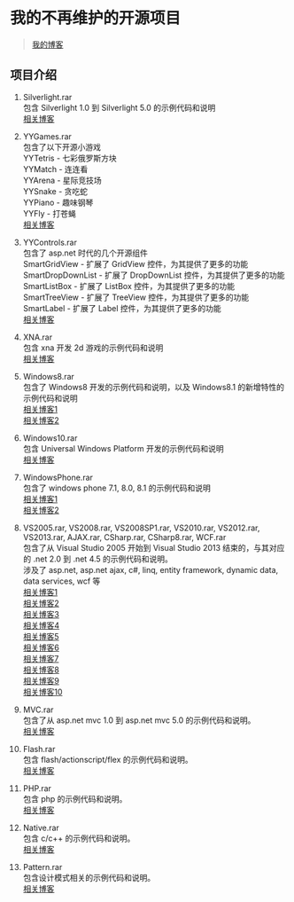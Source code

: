﻿# 我的不再维护的开源项目
  
> [我的博客](https://webabcd.cnblogs.com/)
  
## 项目介绍
  
1. Silverlight.rar  
包含 Silverlight 1.0 到 Silverlight 5.0 的示例代码和说明  
[相关博客](https://www.cnblogs.com/webabcd/category/106371.html)  
  
2. YYGames.rar  
包含了以下开源小游戏  
YYTetris - 七彩俄罗斯方块  
YYMatch - 连连看  
YYArena - 星际竞技场  
YYSnake - 贪吃蛇  
YYPiano - 趣味钢琴  
YYFly - 打苍蝇  
[相关博客](https://www.cnblogs.com/webabcd/archive/2012/05/29/2524317.html)  
  
3. YYControls.rar  
包含了 asp.net 时代的几个开源组件  
SmartGridView - 扩展了 GridView 控件，为其提供了更多的功能  
SmartDropDownList - 扩展了 DropDownList 控件，为其提供了更多的功能  
SmartListBox - 扩展了 ListBox 控件，为其提供了更多的功能  
SmartTreeView - 扩展了 TreeView 控件，为其提供了更多的功能  
SmartLabel - 扩展了 Label 控件，为其提供了更多的功能  
[相关博客](https://www.cnblogs.com/webabcd/category/97403.html)  
  
4. XNA.rar  
包含 xna 开发 2d 游戏的示例代码和说明  
[相关博客](https://www.cnblogs.com/webabcd/archive/2012/05/28/2521669.html)  
  
5. Windows8.rar  
包含了 Windows8 开发的示例代码和说明，以及 Windows8.1 的新增特性的示例代码和说明  
[相关博客1](https://www.cnblogs.com/webabcd/p/3428686.html)  
[相关博客2](https://www.cnblogs.com/webabcd/p/3940742.html)  
  
6. Windows10.rar  
包含 Universal Windows Platform 开发的示例代码和说明  
[相关博客](https://www.cnblogs.com/webabcd/category/795796.html)  
  
7. WindowsPhone.rar  
包含了 windows phone 7.1, 8.0, 8.1 的示例代码和说明  
[相关博客1](https://www.cnblogs.com/webabcd/archive/2012/09/26/2703329.html)  
[相关博客2](https://www.cnblogs.com/webabcd/p/3529181.html)  
  
8. VS2005.rar, VS2008.rar, VS2008SP1.rar, VS2010.rar, VS2012.rar, VS2013.rar, AJAX.rar, CSharp.rar, CSharp8.rar, WCF.rar  
包含了从 Visual Studio 2005 开始到 Visual Studio 2013 结束的，与其对应的 .net 2.0 到 .net 4.5 的示例代码和说明。  
涉及了 asp.net, asp.net ajax, c#, linq, entity framework, dynamic data, data services, wcf 等  
[相关博客1](https://www.cnblogs.com/webabcd/category/82114.html)  
[相关博客2](https://www.cnblogs.com/webabcd/category/81175.html)  
[相关博客3](https://www.cnblogs.com/webabcd/category/93460.html)  
[相关博客4](https://www.cnblogs.com/webabcd/category/93461.html)  
[相关博客5](https://www.cnblogs.com/webabcd/category/82053.html)  
[相关博客6](https://www.cnblogs.com/webabcd/category/249749.html)  
[相关博客7](https://www.cnblogs.com/webabcd/category/171253.html)  
[相关博客8](https://www.cnblogs.com/webabcd/category/109187.html)  
[相关博客9](https://www.cnblogs.com/webabcd/category/181636.html)  
[相关博客10](https://www.cnblogs.com/webabcd/category/114946.html)  
  
9. MVC.rar  
包含了从 asp.net mvc 1.0 到 asp.net mvc 5.0 的示例代码和说明。  
[相关博客](https://www.cnblogs.com/webabcd/archive/2009/05/30/1492205.html)  
  
10. Flash.rar  
包含 flash/actionscript/flex 的示例代码和说明。  
[相关博客](https://www.cnblogs.com/webabcd/archive/2009/11/30/1613772.html)  
  
11. PHP.rar  
包含 php 的示例代码和说明。  
[相关博客](https://www.cnblogs.com/webabcd/category/823748.html)  
  
12. Native.rar  
包含 c/c++ 的示例代码和说明。  
[相关博客](https://www.cnblogs.com/webabcd/category/665472.html)  

13. Pattern.rar  
包含设计模式相关的示例代码和说明。  
[相关博客](https://www.cnblogs.com/webabcd/archive/2008/04/02/1134658.html)  
